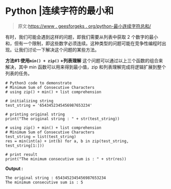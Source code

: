 # Python |连续字符的最小和

> 原文:[https://www . geesforgeks . org/python-最小连续字符总和/](https://www.geeksforgeeks.org/python-minimum-sum-of-consecutive-characters/)

有时，我们可能会遇到这样的问题，即我们需要从列表中获取 2 个数字的最小和，但有一个限制，即这些数字必须连续。这种类型的问题可能在竞争性编程时出现。让我们讨论一下解决这个问题的某些方法。

**方法#1:使用`min() + zip()` +列表理解**
这个问题可以通过以上三个函数的组合来解决，其中 min 函数可以用来得到最小值，zip 和列表理解完成将逻辑扩展到整个列表的任务。

```
# Python3 code to demonstrate
# Minimum Sum of Consecutive Characters
# using zip() + min() + list comprehension

# initializing string 
test_string = '6543452345456987653234'

# printing original string 
print("The original string : " + str(test_string))

# using zip() + min() + list comprehension
# Minimum Sum of Consecutive Characters
test_string = list(test_string)
res = min(int(a) + int(b) for a, b in zip(test_string, test_string[1:]))

# print result
print("The minimum consecutive sum is : " + str(res))
```

**Output :**

```
The original string : 6543452345456987653234
The minimum consecutive sum is : 5

```